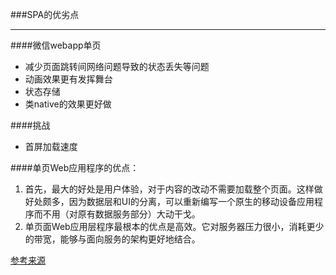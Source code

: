 ###SPA的优劣点

----

####微信webapp单页

- 减少页面跳转间网络问题导致的状态丢失等问题
- 动画效果更有发挥舞台
- 状态存储
- 类native的效果更好做


####挑战 

- 首屏加载速度


####单页Web应用程序的优点：

1. 首先，最大的好处是用户体验，对于内容的改动不需要加载整个页面。这样做好处颇多，因为数据层和UI的分离，可以重新编写一个原生的移动设备应用程序而不用（对原有数据服务部分）大动干戈。
2. 单页面Web应用层程序最根本的优点是高效。它对服务器压力很小，消耗更少的带宽，能够与面向服务的架构更好地结合。


[参考来源](http://www.csdn.net/article/2012-12-10/2812658-Single-Page-Applications)



